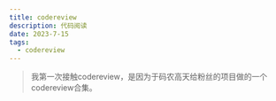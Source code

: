 ```yaml
---
title: codereview 
description: 代码阅读
date: 2023-7-15
tags:
  - codereview
---
```

> 我第一次接触codereview，是因为于码农高天给粉丝的项目做的一个codereview合集。




